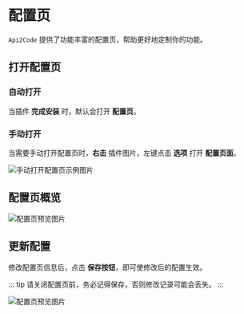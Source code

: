 # 配置页

`Api2Code` 提供了功能丰富的配置页，帮助更好地定制你的功能。

## 打开配置页

### 自动打开

当插件 **完成安装** 时，默认会打开 **配置页**。

### 手动打开

当需要手动打开配置页时，**右击** 插件图片，左键点击 **选项** 打开 **配置页面**。

<img :src="$withBase('/images/manual-open-configuration-demo.png')" alt="手动打开配置页示例图片" />

## 配置页概览

<img :src="$withBase('/images/configuration-page-preview.png')" alt="配置页预览图片" />

## 更新配置

修改配置页信息后，点击 **保存按钮**，即可使修改后的配置生效。

::: tip
请关闭配置页前，务必记得保存，否则修改记录可能会丢失。
:::

<img :src="$withBase('/images/update-new-configuration.png')" alt="配置页预览图片" />

